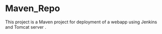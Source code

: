 # Maven_Repo
This project is a Maven project for deployment of a webapp using Jenkins and Tomcat server .

